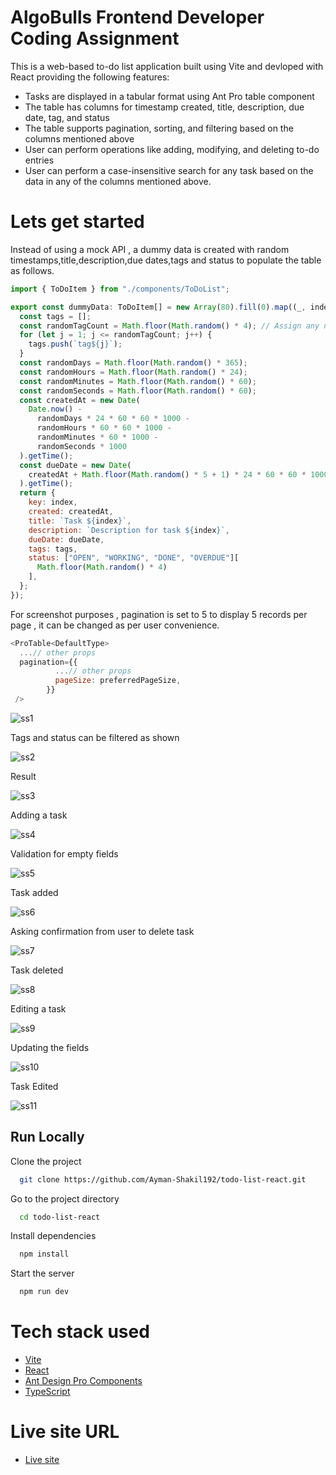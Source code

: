 
# AlgoBulls Frontend Developer Coding Assignment


This is a web-based to-do list application built using Vite and devloped with React providing  the following features:

* Tasks are displayed in a tabular format using Ant Pro table component
* The table has columns for timestamp created, title, description, due date, tag, and status
* The table supports pagination, sorting, and filtering based on the columns mentioned above
* User can perform operations like adding, modifying, and deleting to-do entries
* User can perform a case-insensitive search for any task based on the data in any of the columns mentioned above.

# Lets get started

Instead of using a mock API , a dummy data is created with random timestamps,title,description,due dates,tags and status to populate the table as follows.

```javascript
import { ToDoItem } from "./components/ToDoList";

export const dummyData: ToDoItem[] = new Array(80).fill(0).map((_, index) => {
  const tags = [];
  const randomTagCount = Math.floor(Math.random() * 4); // Assign any number of tags between 0 and 3
  for (let j = 1; j <= randomTagCount; j++) {
    tags.push(`tag${j}`);
  }
  const randomDays = Math.floor(Math.random() * 365);
  const randomHours = Math.floor(Math.random() * 24);
  const randomMinutes = Math.floor(Math.random() * 60);
  const randomSeconds = Math.floor(Math.random() * 60);
  const createdAt = new Date(
    Date.now() -
      randomDays * 24 * 60 * 60 * 1000 -
      randomHours * 60 * 60 * 1000 -
      randomMinutes * 60 * 1000 -
      randomSeconds * 1000
  ).getTime();
  const dueDate = new Date(
    createdAt + Math.floor(Math.random() * 5 + 1) * 24 * 60 * 60 * 1000
  ).getTime();
  return {
    key: index,
    created: createdAt,
    title: `Task ${index}`,
    description: `Description for task ${index}`,
    dueDate: dueDate,
    tags: tags,
    status: ["OPEN", "WORKING", "DONE", "OVERDUE"][
      Math.floor(Math.random() * 4)
    ],
  };
});

```

For screenshot purposes , pagination is set to 5 to display 5 records per page , it can be changed as per user convenience.

```javascript
<ProTable<DefaultType>
  ...// other props
  pagination={{
          ...// other props
          pageSize: preferredPageSize,
        }}
 />
```

![ss1](https://user-images.githubusercontent.com/88003292/231910101-198fecee-96e3-49db-ade6-a34c57a6d87a.png)

Tags and status can be filtered as shown

![ss2](https://user-images.githubusercontent.com/88003292/231910105-a16a2355-8bce-40e7-98fa-20ef138615a2.png)

Result

![ss3](https://user-images.githubusercontent.com/88003292/231910107-95bc3fd6-1159-4cda-985f-c178b85fe493.png)

Adding a task

![ss4](https://user-images.githubusercontent.com/88003292/231910175-0dc20382-b896-4832-ab94-a18bb2b82c8c.png)

Validation for empty fields

![ss5](https://user-images.githubusercontent.com/88003292/231910170-3892766e-318c-4b3c-a878-522c28b2730c.png)

Task added

![ss6](https://user-images.githubusercontent.com/88003292/231910192-9a500cf3-0a4d-4f36-ba1e-98400207f97f.png)

Asking confirmation from user to delete task

![ss7](https://user-images.githubusercontent.com/88003292/231910206-79be1ddf-607b-452d-a4c5-63d2b58ad0e7.png)

Task deleted

![ss8](https://user-images.githubusercontent.com/88003292/231910219-ea5e90d3-1987-4d59-ac28-f2411c848f1a.png)

Editing a task

![ss9](https://user-images.githubusercontent.com/88003292/231910251-1e1340e5-8e0b-430b-bc42-8384d7c055db.png)

Updating the fields 

![ss10](https://user-images.githubusercontent.com/88003292/231910278-ba150294-9142-4ecb-b627-c8bbceafe506.png)

Task Edited

![ss11](https://user-images.githubusercontent.com/88003292/231910301-6d9ff639-8021-4678-93e1-9ca3f7b19044.png)


## Run Locally

Clone the project

```bash
  git clone https://github.com/Ayman-Shakil192/todo-list-react.git
```

Go to the project directory

```bash
  cd todo-list-react
```

Install dependencies

```bash
  npm install
```

Start the server

```bash
  npm run dev
```

# Tech stack used

* [Vite](https://vitejs.dev/guide/)
* [React](https://react.dev/)
* [Ant Design Pro Components](https://procomponents.ant.design/en-US)
* [TypeScript](https://www.typescriptlang.org/)

# Live site URL

* [Live site](https://todo-list-react-ayman.netlify.app/)


